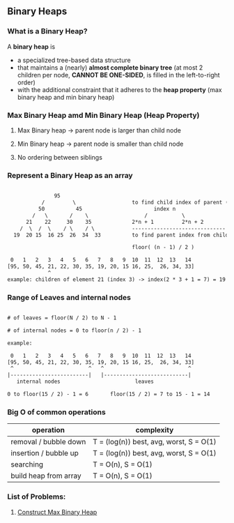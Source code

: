 ## Binary Heaps

### What is a Binary Heap?

A **binary heap** is

- a specialized tree-based data structure
- that maintains a (nearly) **almost complete binary tree** (at most 2 children per node, **CANNOT BE ONE-SIDED**, is filled in the left-to-right order)
- with the additional constraint that it adheres to the **heap property** (max binary heap and min binary heap)

### Max Binary Heap amd Min Binary Heap (Heap Property)

1. Max Binary heap -> parent node is larger than child node

2. Min Binary heap -> parent node is smaller than child node

3. No ordering between siblings

### Represent a Binary Heap as an array

```txt

               95
           /         \                  to find child index of parent (n - index of parent):
          50          45                       index n
        /   \       /    \                  /           \
      21    22     30    35             2*n + 1         2*n + 2
    /  \  /  \    / \    / \            ------------------------------
  19  20 15  16 25  26  34  33          to find parent index from child (n - index of child):

                                        floor( (n - 1) / 2 )

 0   1   2   3   4   5   6   7   8   9  10  11  12  13   14
[95, 50, 45, 21, 22, 30, 35, 19, 20, 15 16, 25,  26, 34, 33]
             ^
example: children of element 21 (index 3) -> index(2 * 3 + 1 = 7) = 19  index(2 * 3 + 2 = 8) = 20, which is correct

```

### Range of Leaves and internal nodes

```txt

# of leaves = floor(N / 2) to N - 1

# of internal nodes = 0 to floor(n / 2) - 1

example:

 0   1   2   3   4   5   6   7   8   9  10  11  12  13   14
[95, 50, 45, 21, 22, 30, 35, 19, 20, 15 16, 25,  26, 34, 33]
 ^                        ^   ^                           ^
|-------------------------|   |---------------------------|
   internal nodes                        leaves

0 to floor(15 / 2) - 1 = 6       floor(15 / 2) = 7 to 15 - 1 = 14
```

### Big O of common operations

| operation             | complexity                              |
| --------------------- | --------------------------------------- |
| removal / bubble down | T = (log(n)) best, avg, worst, S = O(1) |
| insertion / bubble up | T = (log(n)) best, avg, worst, S = O(1) |
| searching             | T = O(n), S = O(1)                      |
| build heap from array | T = O(n), S = O(1)                      |

### List of Problems:

1. [Construct Max Binary Heap](01-construct-max-binary-heap/question.md)
